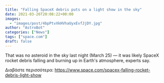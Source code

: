 ```yaml
---
title: "Falling SpaceX debris puts on a light show in the sky"
date: 2021-03-26T20:08:22+00:00
images:
  - "images/post/4bpPtvXkHVhaUyxEvfJjDY.jpg"
author: "AstroBot"
categories: ["News"]
tags: ["space.com"]
draft: false
---
```


That was no asteroid in the sky last night (March 25) — it was likely SpaceX rocket debris falling and burning up in Earth's atmosphere, experts say. 

Διαβάστε περισσότερα: https://www.space.com/spacex-falling-rocket-debris-light-show
